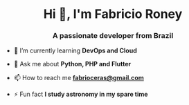 <h1 align="center">Hi 👋, I'm Fabricio Roney</h1>
<h3 align="center">A passionate developer from Brazil</h3>

- 🌱 I’m currently learning **DevOps and Cloud**

- 💬 Ask me about **Python, PHP and Flutter**

- 📫 How to reach me **fabrioceras@gmail.com**

- ⚡ Fun fact **I study astronomy in my spare time**
